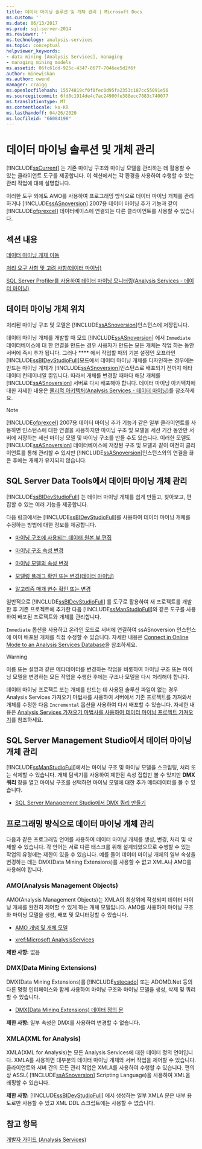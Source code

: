 ```yaml
---
title: 데이터 마이닝 솔루션 및 개체 관리 | Microsoft Docs
ms.custom: ''
ms.date: 06/13/2017
ms.prod: sql-server-2014
ms.reviewer: ''
ms.technology: analysis-services
ms.topic: conceptual
helpviewer_keywords:
- data mining [Analysis Services], managing
- managing mining models
ms.assetid: 06fc61dd-925c-4347-8677-7046ee5d2f6f
author: minewiskan
ms.author: owend
manager: craigg
ms.openlocfilehash: 15574819cf0f0fec0d95fa2353c187cc55091e56
ms.sourcegitcommit: 6fd8c1914de4c7ac24900fe388ecc7883c740077
ms.translationtype: MT
ms.contentlocale: ko-KR
ms.lasthandoff: 04/26/2020
ms.locfileid: "66084198"
---
```

# <a name="management-of-data-mining-solutions-and-objects"></a>데이터 마이닝 솔루션 및 개체 관리
  [!INCLUDE[ssCurrent](../../includes/sscurrent-md.md)] 는 기존 마이닝 구조와 마이닝 모델을 관리하는 데 활용할 수 있는 클라이언트 도구를 제공합니다. 이 섹션에서는 각 환경을 사용하여 수행할 수 있는 관리 작업에 대해 설명합니다.  
  
 이러한 도구 외에도 AMO를 사용하여 프로그래밍 방식으로 데이터 마이닝 개체를 관리하거나 [!INCLUDE[ssASnoversion](../../includes/ssasnoversion-md.md)] 2007용 데이터 마이닝 추가 기능과 같이 [!INCLUDE[ofprexcel](../../includes/ofprexcel-md.md)] 데이터베이스에 연결되는 다른 클라이언트를 사용할 수 있습니다.  
  
## <a name="in-this-section"></a>섹션 내용  
 [데이터 마이닝 개체 이동](moving-data-mining-objects.md)  
  
 [처리 요구 사항 및 고려 사항&#40;데이터 마이닝&#41;](processing-requirements-and-considerations-data-mining.md)  
  
 [SQL Server Profiler를 사용하여 데이터 마이닝 모니터링&#40;Analysis Services - 데이터 마이닝&#41;](using-sql-server-profiler-to-monitor-data-mining-analysis-services-data-mining.md)  
  
## <a name="location-of-data-mining-objects"></a>데이터 마이닝 개체 위치  
 처리된 마이닝 구조 및 모델은 [!INCLUDE[ssASnoversion](../../includes/ssasnoversion-md.md)]인스턴스에 저장됩니다.  
  
 데이터 마이닝 개체를 개발할 때 모드 [!INCLUDE[ssASnoversion](../../includes/ssasnoversion-md.md)] 에서 `Immediate` 데이터베이스에 대 한 연결을 만드는 경우 사용자가 만드는 모든 개체는 작업 하는 동안 서버에 즉시 추가 됩니다. 그러나 **** 에서 작업할 때의 기본 설정인 오프라인 [!INCLUDE[ssBIDevStudioFull](../../includes/ssbidevstudiofull-md.md)]모드에서 데이터 마이닝 개체를 디자인하는 경우에는 만드는 마이닝 개체가 [!INCLUDE[ssASnoversion](../../includes/ssasnoversion-md.md)]인스턴스로 배포되기 전까지 메타데이터 컨테이너일 뿐입니다. 따라서 개체를 변경할 때마다 해당 개체를 [!INCLUDE[ssASnoversion](../../includes/ssasnoversion-md.md)] 서버로 다시 배포해야 합니다. 데이터 마이닝 아키텍처에 대한 자세한 내용은 [물리적 아키텍처&#40;Analysis Services - 데이터 마이닝&#41;](physical-architecture-analysis-services-data-mining.md)를 참조하세요.  
  
> [!NOTE]  
>  [!INCLUDE[ofprexcel](../../includes/ofprexcel-md.md)] 2007용 데이터 마이닝 추가 기능과 같은 일부 클라이언트를 사용하면 인스턴스에 대한 연결을 사용하지만 마이닝 구조 및 모델을 세션 기간 동안만 서버에 저장하는 세션 마이닝 모델 및 마이닝 구조를 만들 수도 있습니다. 이러한 모델도 [!INCLUDE[ssASnoversion](../../includes/ssasnoversion-md.md)] 데이터베이스에 저장된 구조 및 모델과 같이 여전히 클라이언트를 통해 관리할 수 있지만 [!INCLUDE[ssASnoversion](../../includes/ssasnoversion-md.md)]인스턴스와의 연결을 끊은 후에는 개체가 유지되지 않습니다.  
  
## <a name="managing-data-mining-objects-in-sql-server-data-tools"></a>SQL Server Data Tools에서 데이터 마이닝 개체 관리  
 [!INCLUDE[ssBIDevStudioFull](../../includes/ssbidevstudiofull-md.md)] 는 데이터 마이닝 개체를 쉽게 만들고, 찾아보고, 편집할 수 있는 여러 기능을 제공합니다.  
  
 다음 링크에서는 [!INCLUDE[ssBIDevStudioFull](../../includes/ssbidevstudiofull-md.md)]를 사용하여 데이터 마이닝 개체를 수정하는 방법에 대한 정보를 제공합니다.  
  
-   [마이닝 구조에 사용되는 데이터 원본 뷰 편집](edit-the-data-source-view-used-for-a-mining-structure.md)  
  
-   [마이닝 구조 속성 변경](change-the-properties-of-a-mining-structure.md)  
  
-   [마이닝 모델의 속성 변경](change-the-properties-of-a-mining-model.md)  
  
-   [모델링 플래그 확인 또는 변경&#40;데이터 마이닝&#41;](modeling-flags-data-mining.md)  
  
-   [알고리즘 매개 변수 확인 또는 변경](view-or-change-algorithm-parameters.md)  
  
 일반적으로 [!INCLUDE[ssBIDevStudioFull](../../includes/ssbidevstudiofull-md.md)] 를 도구로 활용하여 새 프로젝트를 개발한 후 기존 프로젝트에 추가한 다음 [!INCLUDE[ssManStudioFull](../../includes/ssmanstudiofull-md.md)]와 같은 도구를 사용하여 배포된 프로젝트와 개체를 관리합니다.  
  
 `Immediate` 옵션을 사용하고 온라인 모드로 서버에 연결하여 ssASnoversion 인스턴스에 이미 배포된 개체를 직접 수정할 수 있습니다. 자세한 내용은 [Connect in Online Mode to an Analysis Services Database](../multidimensional-models/connect-in-online-mode-to-an-analysis-services-database.md)을 참조하세요.  
  
> [!WARNING]  
>  이름 또는 설명과 같은 메타데이터를 변경하는 작업을 비롯하여 마이닝 구조 또는 마이닝 모델을 변경하는 모든 작업을 수행한 후에는 구조나 모델을 다시 처리해야 합니다.  
  
 데이터 마이닝 프로젝트 또는 개체를 만드는 데 사용된 솔루션 파일이 없는 경우 Analysis Services 가져오기 마법사를 사용하여 서버에서 기존 프로젝트를 가져와서 개체를 수정한 다음 `Incremental` 옵션을 사용하여 다시 배포할 수 있습니다. 자세한 내용은 [Analysis Services 가져오기 마법사를 사용하여 데이터 마이닝 프로젝트 가져오기](import-a-data-mining-project-using-the-analysis-services-import-wizard.md)를 참조하세요.  
  
## <a name="managing-data-mining-objects-in-sql-server-management-studio"></a>SQL Server Management Studio에서 데이터 마이닝 개체 관리  
 [!INCLUDE[ssManStudioFull](../../includes/ssmanstudiofull-md.md)]에서는 마이닝 구조 및 마이닝 모델을 스크립팅, 처리 또는 삭제할 수 있습니다. 개체 탐색기를 사용하여 제한된 속성 집합만 볼 수 있지만 **DMX 쿼리** 창을 열고 마이닝 구조를 선택하면 마이닝 모델에 대한 추가 메타데이터를 볼 수 있습니다.  
  
-   [SQL Server Management Studio에서 DMX 쿼리 만들기](create-a-dmx-query-in-sql-server-management-studio.md)  
  
## <a name="managing-data-mining-objects-programmatically"></a>프로그래밍 방식으로 데이터 마이닝 개체 관리  
 다음과 같은 프로그래밍 언어를 사용하여 데이터 마이닝 개체를 생성, 변경, 처리 및 삭제할 수 있습니다. 각 언어는 서로 다른 태스크를 위해 설계되었으므로 수행할 수 있는 작업의 유형에는 제한이 있을 수 있습니다. 예를 들어 데이터 마이닝 개체의 일부 속성을 변경하는 데는 DMX(Data Mining Extensions)를 사용할 수 없고 XMLA나 AMO를 사용해야 합니다.  
  
### <a name="analysis-management-objects-amo"></a>AMO(Analysis Management Objects)  
 AMO(Analysis Management Objects)는 XMLA의 최상위에 작성되며 데이터 마이닝 개체를 완전히 제어할 수 있게 하는 개체 모델입니다. AMO를 사용하여 마이닝 구조와 마이닝 모델을 생성, 배포 및 모니터링할 수 있습니다.  
  
-   [AMO 개념 및 개체 모델](https://docs.microsoft.com/bi-reference/amo/amo-concepts-and-object-model)  
  
-   <xref:Microsoft.AnalysisServices>  
  
 **제한 사항:** 없음  
  
### <a name="data-mining-extensions-dmx"></a>DMX(Data Mining Extensions)  
 DMX(Data Mining Extensions)를 [!INCLUDE[vstecado](../../includes/vstecado-md.md)] 또는 ADOMD.Net 등의 다른 명령 인터페이스와 함께 사용하여 마이닝 구조와 마이닝 모델을 생성, 삭제 및 쿼리할 수 있습니다.  
  
-   [DMX&#40;Data Mining Extensions&#41; 데이터 정의 문](/sql/dmx/dmx-statements-data-definition)  
  
 **제한 사항:** 일부 속성은 DMX를 사용하여 변경할 수 없습니다.  
  
### <a name="xml-for-analysis-xmla"></a>XMLA(XML for Analysis)  
 XMLA(XML for Analysis)는 모든 Analysis Services에 대한 데이터 정의 언어입니다. XMLA를 사용하면 대부분의 데이터 마이닝 개체와 서버 작업을 제어할 수 있습니다. 클라이언트와 서버 간의 모든 관리 작업은 XMLA를 사용하여 수행할 수 있습니다. 편의상 ASSL( [!INCLUDE[ssASnoversion](../../includes/ssasnoversion-md.md)] Scripting Language)을 사용하여 XML을 래핑할 수 있습니다.  
  
 **제한 사항:** [!INCLUDE[ssBIDevStudioFull](../../includes/ssbidevstudiofull-md.md)] 에서 생성하는 일부 XMLA 문은 내부 용도로만 사용할 수 있고 XML DDL 스크립트에는 사용할 수 없습니다.  
  
## <a name="see-also"></a>참고 항목  
 [개발자 가이드 &#40;Analysis Services&#41;](../analysis-services-developer-documentation.md)  
  
  

